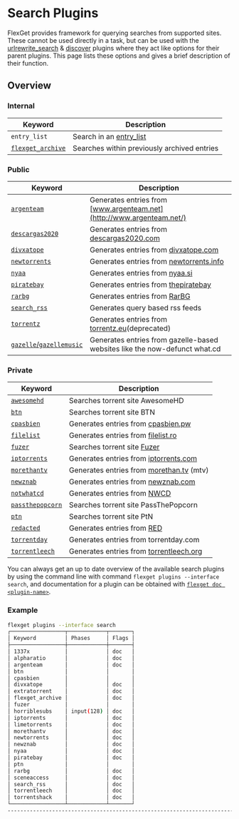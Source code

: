 # Search Plugins
FlexGet provides framework for querying searches from supported sites. These cannot be used directly in a task, but can be used with the [urlrewrite_search](/Plugins/urlrewrite_search) & [discover](/Plugins/discover) plugins where they act like options for their parent plugins. This page lists these options and gives a brief description of their function.


## Overview

### Internal
| **Keyword** | **Description** |
| --- | --- |
|`entry_list` | Search in an [entry_list](/Plugins/List/entry_list)
| [`flexget_archive`](/Searches/flexget_archive) | Searches within previously archived entries |
### Public

| **Keyword** | **Description** |
| --- | --- |
| [`argenteam`](/Searches/argenteam) | Generates entries from [www.argenteam.net](http://www.argenteam.net/) |
| [`descargas2020`](/Searches/descargas2020) | Generates entries from [descargas2020.com](http://descargas2020.com) |
| [`divxatope`](/Searches/divxatope) | Generates entries from [divxatope.com](http://divxatope.com/) |
| [`newtorrents`](/Searches/newtorrents) | Generates entries from [newtorrents.info](http://newtorrents.info) |
| [`nyaa`](/Searches/nyaa) | Generates entries from [nyaa.si](http://nyaa.si/) |
| [`piratebay`](/Searches/piratebay) | Generates entries from [thepiratebay](http://thepiratebay.gl/) |
| [`rarbg`](/Searches/rarbg) | Generates entries from [RarBG](http://rarbg.com/) |
| [`search_rss`](/Searches/search_rss) | Generates query based rss feeds |
| [`torrentz`](/Searches/torrentz) | Generates entries from [torrentz.eu](http://torrentz.eu)(deprecated) |
| [`gazelle`/`gazellemusic`](/Searches/gazelle) | Generates entries from gazelle-based websites like the now-defunct what.cd |


### Private

| **Keyword** | **Description** |
| --- | --- |
| [`awesomehd`](/Searches/awesomehd) | Searches torrent site AwesomeHD |
| [`btn`](/Searches/btn) | Searches torrent site BTN |
| [`cpasbien`](/Searches/cpasbien) | Generates entries from [cpasbien.pw](http://www.cpasbien.pw/) |
| [`filelist`](/Searches/filelist) | Generates entries from [filelist.ro](https://filelist.ro) |
| [`fuzer`](/Searches/fuzer) | Searches torrent site [Fuzer](https://www.fuzer.me/) |
| [`iptorrents`](/Searches/iptorrents) | Generates entries from [iptorrents.com](http://iptorrents.com) |
| [`morethantv`](/Searches/morethantv) | Generates entries from [morethan.tv](http://morethan.tv) (mtv) |
| [`newznab`](/Searches/urlrewrite_newznab) | Generates entries from [newznab.com](http://newznab.com) |
| [`notwhatcd`](/Searches/gazelle) | Generates entries from [NWCD](https://notwhat.cd/) |
| [`passthepopcorn`](/Searches/passthepopcorn) | Searches torrent site PassThePopcorn |
| [`ptn`](/Searches/ptn) | Searches torrent site PtN |
| [`redacted`](/Searches/gazelle) | Generates entries from [RED](https://redacted.ch/) |
| [`torrentday`](/Searches/torrentday)|Generates entries from torrentday.com
| [`torrentleech`](/Searches/torrentleech) | Generates entries from [torrentleech.org](http://torrentleech.org/) |

You can always get an up to date overview of the available search plugins by using the command line with command `flexget plugins --interface search`, and documentation for a plugin can be obtained with [`flexget doc <plugin-name>`](https://flexget.com/CLI/doc).

### Example 

```bash
flexget plugins --interface search
┌─────────────────┬────────────┬───────┐
│ Keyword         │ Phases     │ Flags │
├─────────────────┼────────────┼───────┤
│ 1337x           │            │ doc   │
│ alpharatio      │            │ doc   │
│ argenteam       │            │ doc   │
│ btn             │            │       │
│ cpasbien        │            │       │
│ divxatope       │            │ doc   │
│ extratorrent    │            │ doc   │
│ flexget_archive │            │ doc   │
│ fuzer           │            │       │
│ horriblesubs    │ input(128) │ doc   │
│ iptorrents      │            │ doc   │
│ limetorrents    │            │ doc   │
│ morethantv      │            │ doc   │
│ newtorrents     │            │ doc   │
│ newznab         │            │ doc   │
│ nyaa            │            │ doc   │
│ piratebay       │            │ doc   │
│ ptn             │            │       │
│ rarbg           │            │ doc   │
│ sceneaccess     │            │ doc   │
│ search_rss      │            │ doc   │
│ torrentleech    │            │ doc   │
│ torrentshack    │            │ doc   │
└─────────────────┴────────────┴───────┘
-------------------------------------------------------------------------------
```